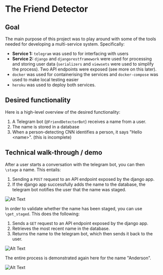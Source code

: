 # The Friend Detector

## Goal

The main purpose of this project was to play around with some of the tools needed for developing a multi-service system. Specifically:
* **Service 1:** `telegram` was used to for interfacing with users
* **Service 2:** `django` and `djangorestframework` were used for processing and storing user data (`serializers` and `viewsets` were used to simplify the process). Two API endpoints were exposed (see more on this later).
* `docker` was used for containerising the services and `docker-compose` was used to make local testing easier
* `heroku` was used to deploy both services.


## Desired functionality

Here is a high-level overview of the desired functionality:
1. A Telegram bot (`@FriendDetectorBot`) receives a name from a user.
2. The name is stored in a database
3. When a person-detecting CNN identifies a person, it says "Hello \<name\>". (this is incomplete) 

## Technical walk-through / demo

After a user starts a conversation with the telegram bot, you can then `\stage` a name. This entails:
1. Sending a `POST` request to an API endpoint exposed by the django app.
2. If the django app successfully adds the name to the database, the telegram bot notifies the user that the name was staged.

![Alt Text](https://github.com/rs-anderson/friend-detector/blob/main/demo/stage.gif)

In order to validate whether the name has been staged, you can use `\get_staged`. This does the following:
1. Sends a `GET` request to an API endpoint exposed by the django app.
2. Retrieves the most recent name in the database.
3. Returns the name to the telegram bot, which then sends it back to the user. 

![Alt Text](https://github.com/rs-anderson/friend-detector/blob/main/demo/get_staged.gif)

The entire process is demonstrated again here for the name "Anderson".

![Alt Text](https://github.com/rs-anderson/friend-detector/blob/main/demo/stage_and_get_staged.gif)

